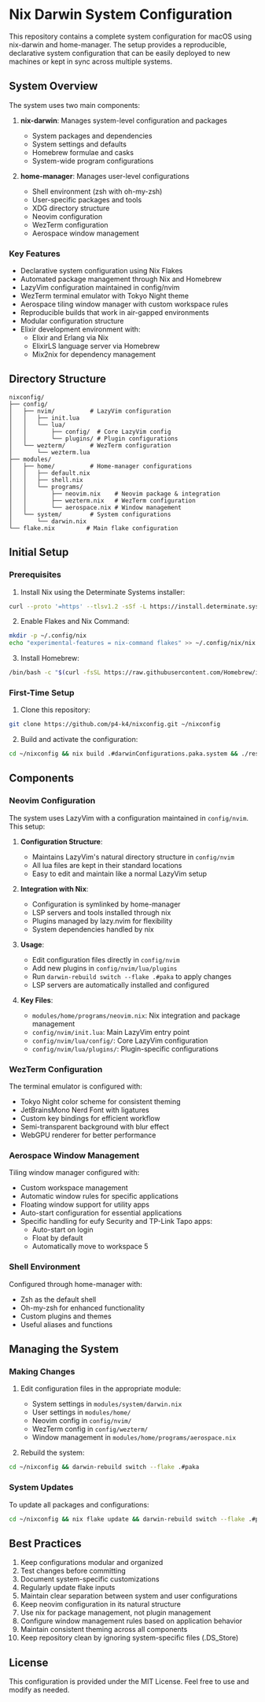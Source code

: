 # Nix Darwin System Configuration

This repository contains a complete system configuration for macOS using nix-darwin and home-manager. The setup provides a reproducible, declarative system configuration that can be easily deployed to new machines or kept in sync across multiple systems.

## System Overview

The system uses two main components:

1. **nix-darwin**: Manages system-level configuration and packages
   - System packages and dependencies
   - System settings and defaults
   - Homebrew formulae and casks
   - System-wide program configurations

2. **home-manager**: Manages user-level configurations
   - Shell environment (zsh with oh-my-zsh)
   - User-specific packages and tools
   - XDG directory structure
   - Neovim configuration
   - WezTerm configuration
   - Aerospace window management

### Key Features

- Declarative system configuration using Nix Flakes
- Automated package management through Nix and Homebrew
- LazyVim configuration maintained in config/nvim
- WezTerm terminal emulator with Tokyo Night theme
- Aerospace tiling window manager with custom workspace rules
- Reproducible builds that work in air-gapped environments
- Modular configuration structure
- Elixir development environment with:
  - Elixir and Erlang via Nix
  - ElixirLS language server via Homebrew
  - Mix2nix for dependency management

## Directory Structure

```
nixconfig/
├── config/
│   ├── nvim/          # LazyVim configuration
│   │   ├── init.lua
│   │   └── lua/
│   │       ├── config/  # Core LazyVim config
│   │       └── plugins/ # Plugin configurations
│   └── wezterm/       # WezTerm configuration
│       └── wezterm.lua
├── modules/
│   ├── home/          # Home-manager configurations
│   │   ├── default.nix
│   │   ├── shell.nix
│   │   └── programs/
│   │       ├── neovim.nix    # Neovim package & integration
│   │       ├── wezterm.nix   # WezTerm configuration
│   │       └── aerospace.nix # Window management
│   └── system/        # System configurations
│       └── darwin.nix
└── flake.nix         # Main flake configuration
```

## Initial Setup

### Prerequisites

1. Install Nix using the Determinate Systems installer:
```sh
curl --proto '=https' --tlsv1.2 -sSf -L https://install.determinate.systems/nix | sh -s -- install
```

2. Enable Flakes and Nix Command:
```sh
mkdir -p ~/.config/nix
echo "experimental-features = nix-command flakes" >> ~/.config/nix/nix.conf
```

3. Install Homebrew:
```sh
/bin/bash -c "$(curl -fsSL https://raw.githubusercontent.com/Homebrew/install/HEAD/install.sh)"
```

### First-Time Setup

1. Clone this repository:
```sh
git clone https://github.com/p4-k4/nixconfig.git ~/nixconfig
```

2. Build and activate the configuration:
```sh
cd ~/nixconfig && nix build .#darwinConfigurations.paka.system && ./result/sw/bin/darwin-rebuild switch --flake .#paka
```

## Components

### Neovim Configuration

The system uses LazyVim with a configuration maintained in `config/nvim`. This setup:

1. **Configuration Structure**:
   - Maintains LazyVim's natural directory structure in `config/nvim`
   - All lua files are kept in their standard locations
   - Easy to edit and maintain like a normal LazyVim setup

2. **Integration with Nix**:
   - Configuration is symlinked by home-manager
   - LSP servers and tools installed through nix
   - Plugins managed by lazy.nvim for flexibility
   - System dependencies handled by nix

3. **Usage**:
   - Edit configuration files directly in `config/nvim`
   - Add new plugins in `config/nvim/lua/plugins`
   - Run `darwin-rebuild switch --flake .#paka` to apply changes
   - LSP servers are automatically installed and configured

4. **Key Files**:
   - `modules/home/programs/neovim.nix`: Nix integration and package management
   - `config/nvim/init.lua`: Main LazyVim entry point
   - `config/nvim/lua/config/`: Core LazyVim configuration
   - `config/nvim/lua/plugins/`: Plugin-specific configurations

### WezTerm Configuration

The terminal emulator is configured with:
- Tokyo Night color scheme for consistent theming
- JetBrainsMono Nerd Font with ligatures
- Custom key bindings for efficient workflow
- Semi-transparent background with blur effect
- WebGPU renderer for better performance

### Aerospace Window Management

Tiling window manager configured with:
- Custom workspace management
- Automatic window rules for specific applications
- Floating window support for utility apps
- Auto-start configuration for essential applications
- Specific handling for eufy Security and TP-Link Tapo apps:
  - Auto-start on login
  - Float by default
  - Automatically move to workspace 5

### Shell Environment

Configured through home-manager with:
- Zsh as the default shell
- Oh-my-zsh for enhanced functionality
- Custom plugins and themes
- Useful aliases and functions

## Managing the System

### Making Changes

1. Edit configuration files in the appropriate module:
   - System settings in `modules/system/darwin.nix`
   - User settings in `modules/home/`
   - Neovim config in `config/nvim/`
   - WezTerm config in `config/wezterm/`
   - Window management in `modules/home/programs/aerospace.nix`

2. Rebuild the system:
```sh
cd ~/nixconfig && darwin-rebuild switch --flake .#paka
```

### System Updates

To update all packages and configurations:
```sh
cd ~/nixconfig && nix flake update && darwin-rebuild switch --flake .#paka
```

## Best Practices

1. Keep configurations modular and organized
2. Test changes before committing
3. Document system-specific customizations
4. Regularly update flake inputs
5. Maintain clear separation between system and user configurations
6. Keep neovim configuration in its natural structure
7. Use nix for package management, not plugin management
8. Configure window management rules based on application behavior
9. Maintain consistent theming across all components
10. Keep repository clean by ignoring system-specific files (.DS_Store)

## License

This configuration is provided under the MIT License. Feel free to use and modify as needed.
